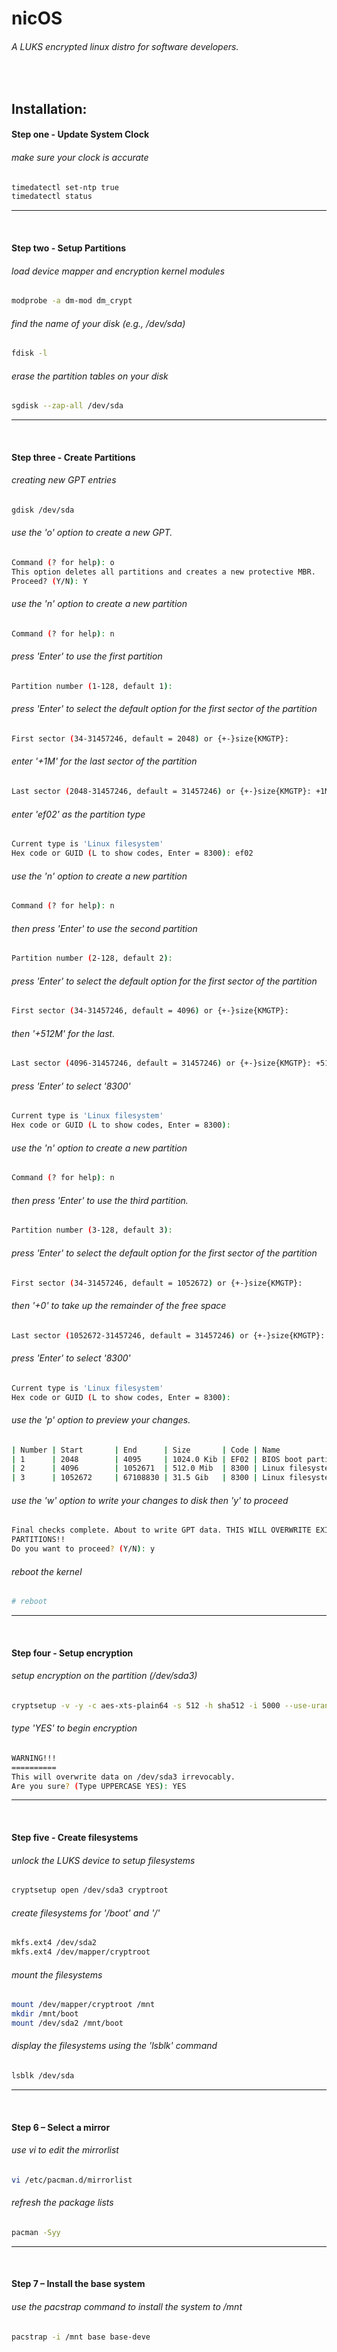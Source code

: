 # nicOS
###### A LUKS encrypted linux distro for software developers. 



&nbsp;
## Installation:
#### Step one - Update System Clock
###### make sure your clock is accurate
```sh
timedatectl set-ntp true
timedatectl status
```
***



&nbsp;
#### Step two - Setup Partitions
###### load device mapper and encryption kernel modules
```sh
modprobe -a dm-mod dm_crypt
```
###### find the name of your disk (e.g., /dev/sda)
```sh
fdisk -l
```
###### erase the partition tables on your disk
```sh
sgdisk --zap-all /dev/sda
```
***



&nbsp;
#### Step three - Create Partitions
###### creating new GPT entries
```sh
gdisk /dev/sda
```
###### use the 'o' option to create a new GPT.
```sh
Command (? for help): o 
This option deletes all partitions and creates a new protective MBR.
Proceed? (Y/N): Y
```
###### use the 'n' option to create a new partition
```sh
Command (? for help): n
```
###### press 'Enter' to use the first partition
```sh
Partition number (1-128, default 1):
```
###### press 'Enter' to select the default option for the first sector of the partition
```sh
First sector (34-31457246, default = 2048) or {+-}size{KMGTP}:
````
###### enter '+1M' for the last sector of the partition
```sh
Last sector (2048-31457246, default = 31457246) or {+-}size{KMGTP}: +1M
```
###### enter 'ef02' as the partition type
```sh
Current type is 'Linux filesystem'
Hex code or GUID (L to show codes, Enter = 8300): ef02
```
###### use the 'n' option to create a new partition
```sh
Command (? for help): n
```
###### then press 'Enter' to use the second partition
```sh
Partition number (2-128, default 2):
```
###### press 'Enter' to select the default option for the first sector of the partition
```sh
First sector (34-31457246, default = 4096) or {+-}size{KMGTP}:
```
###### then '+512M' for the last.
```sh
Last sector (4096-31457246, default = 31457246) or {+-}size{KMGTP}: +512M
```
###### press 'Enter' to select '8300'
```sh
Current type is 'Linux filesystem'
Hex code or GUID (L to show codes, Enter = 8300):
```
###### use the 'n' option to create a new partition
```sh
Command (? for help): n
```
###### then press 'Enter' to use the third partition.
```sh
Partition number (3-128, default 3):
```
###### press 'Enter' to select the default option for the first sector of the partition
```sh
First sector (34-31457246, default = 1052672) or {+-}size{KMGTP}:
```
###### then '+0' to take up the remainder of the free space
```sh
Last sector (1052672-31457246, default = 31457246) or {+-}size{KMGTP}: +0
```
###### press 'Enter' to select '8300'
```sh
Current type is 'Linux filesystem'
Hex code or GUID (L to show codes, Enter = 8300):
```
###### use the 'p' option to preview your changes.
```sh
| Number | Start       | End      | Size       | Code | Name                |
| 1      | 2048        | 4095     | 1024.0 Kib | EF02 | BIOS boot partition |
| 2      | 4096        | 1052671  | 512.0 Mib  | 8300 | Linux filesystem    |
| 3      | 1052672     | 67108830 | 31.5 Gib   | 8300 | Linux filesystem    |
```

###### use the 'w' option to write your changes to disk then 'y' to proceed
```sh
Final checks complete. About to write GPT data. THIS WILL OVERWRITE EXISTING
PARTITIONS!!
Do you want to proceed? (Y/N): y
```
###### reboot the kernel
```sh
# reboot
```
***



&nbsp;
#### Step four - Setup encryption
###### setup encryption on the partition (/dev/sda3)
```sh
cryptsetup -v -y -c aes-xts-plain64 -s 512 -h sha512 -i 5000 --use-urandom luksFormat /dev/sda3
```
###### type 'YES' to begin encryption
```sh
WARNING!!!
==========
This will overwrite data on /dev/sda3 irrevocably.
Are you sure? (Type UPPERCASE YES): YES
```
***



&nbsp;
#### Step five - Create filesystems
###### unlock the LUKS device to setup filesystems
```sh
cryptsetup open /dev/sda3 cryptroot
```
###### create filesystems for '/boot' and '/'
```sh
mkfs.ext4 /dev/sda2
mkfs.ext4 /dev/mapper/cryptroot
```
###### mount the filesystems
```sh
mount /dev/mapper/cryptroot /mnt
mkdir /mnt/boot
mount /dev/sda2 /mnt/boot
```
###### display the filesystems using the 'lsblk' command
```sh
lsblk /dev/sda
```
***



&nbsp;
#### Step 6 – Select a mirror
###### use vi to edit the mirrorlist
```sh
vi /etc/pacman.d/mirrorlist
```
###### refresh the package lists
```sh
pacman -Syy
```
***



&nbsp;
#### Step 7 – Install the base system
###### use the pacstrap command to install the system to /mnt
```sh
pacstrap -i /mnt base base-deve
```
